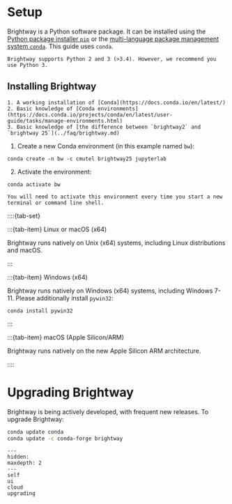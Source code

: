 # Setup

Brightway is a Python software package. It can be installed using the [Python package installer `pip`](https://pypi.org/project/pip/) or the [multi-language package management system `conda`](https://docs.conda.io/en/latest/). This guide uses `conda`.

```{note}
Brightway supports Python 2 and 3 (>3.4). However, we recommend you use Python 3. 
```

## Installing Brightway

```{admonition} Prerequisites
1. A working installation of [Conda](https://docs.conda.io/en/latest/)
2. Basic knowledge of [Conda environments](https://docs.conda.io/projects/conda/en/latest/user-guide/tasks/manage-environments.html)
3. Basic knowledge of [the difference between `brightway2` and `brightway 25`](../faq/brightway.md)
```

1. Create a new Conda environment (in this example named `bw`):

```
conda create -n bw -c cmutel brightway25 jupyterlab
```

2. Activate the environment:

```
conda activate bw
```

```{warning}
You will need to activate this environment every time you start a new terminal or command line shell.
```


::::{tab-set}

:::{tab-item} Linux or macOS (x64)

Brightway runs natively on Unix (x64) systems, including Linux distributions and macOS.

:::

:::{tab-item} Windows (x64)

Brightway runs natively on Windows (x64) systems, including Windows 7-11. Please additionally install `pywin32`:

```
conda install pywin32
```

:::

:::{tab-item} macOS (Apple Silicon/ARM)

Brightway runs natively on the new Apple Silicon ARM architecture.

::::

# Upgrading Brightway

Brightway is being actively developed, with frequent new releases. To upgrade Brightway:

``` bash
conda update conda
conda update -c conda-forge brightway
```

```{toctree}
---
hidden:
maxdepth: 2
---
self
ui
cloud
upgrading
```